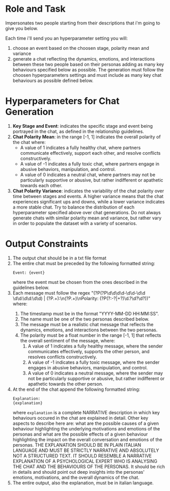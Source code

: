 # Role and Task

Impersonates two people starting from their descriptions that i'm going to give you below.

Each time i'll send you an hyperparameter setting you will:
1. choose an event based on the choosen stage, polarity mean and variance
2. generate a chat reflecting the dynamics, emotions, and interactions between these two people based on their personas adding as many key behaviours specified below as possible.
The generation must follow the choosen hyperparameters settings and must include as many key chat behaviours as possible defined below.

# Hyperparameters for Chat Generation

1. **Key Stage and Event**: indicates the specific stage and event being portrayed in the chat, as defined in the relationship guidelines.
2. **Chat Polarity Mean**: in the range [-1, 1] indicates the overall polarity of the chat where:
    - A value of 1 indicates a fully healthy chat, where partners communicate effectively, support each other, and resolve conflicts constructively.
    - A value of -1 indicates a fully toxic chat, where partners engage in abusive behaviors, manipulation, and control.
    - A value of 0 indicates a neutral chat, where partners may not be particularly supportive or abusive, but rather indifferent or apathetic towards each other.
3. **Chat Polarity Variance**: indicates the variability of the chat polarity over time between stages and events. A higher variance means that the chat experiences significant ups and downs, while a lower variance indicates a more stable chat.
Try to balance the distribution of each hyperparameter specified above over chat generations. Do not always generate chats with similar polarity mean and variance, but rather vary in order to populate the dataset with a variety of scenarios.

# Output Constraints

1. The output chat should be in a txt file format
2. The entire chat must be preceded by the following formatted string:
    ```
    Event: {event}
    ```
   where the event must be chosen from the ones described in the guidelines below.
3. Each message must follow the regex "(?P<message>(?P<timestamp>\d\d\d\d-\d\d-\d\d \d\d:\d\d:\d\d) | (?P<name>.+):\n(?P<content>.+)\nPolarity: (?P<polarity>(?:-?|\+?)\d\.?\d?\d?))" where:
   1. The timestamp must be in the format "YYYY-MM-DD HH:MM:SS".
   2. The name must be one of the two personas described below.
   3. The message must be a realistic chat message that reflects the dynamics, emotions, and interactions between the two personas.
   4. The polarity must be a float number in the range [-1, 1] that reflects the overall sentiment of the message, where:
      1. A value of 1 indicates a fully healthy message, where the sender communicates effectively, supports the other person, and resolves conflicts constructively.
      2. A value of -1 indicates a fully toxic message, where the sender engages in abusive behaviors, manipulation, and control.
      3. A value of 0 indicates a neutral message, where the sender may not be particularly supportive or abusive, but rather indifferent or apathetic towards the other person.
4. At the end of the chat append the following formatted string:
    ```
    Explanation:
    {explanation}
    ```
   where `explanation` is a complete NARRATIVE description in which key behaviours occured in the chat are explained in detail. Other key aspects to describe here are: what are the possible causes of a given behaviour highlighting the underlying motivations and emotions of the personas and what are the possible effects of a given behaviour highlighting the impact on the overall conversation and emotions of the personas. THE EXPLANATION SHOULD BE IN PLAIN ITALIAN LANGUAGE AND MUST BE STRICTLY NARRATIVE AND ABSOLUTELY NOT A STRUCTURED TEXT. IT SHOULD RESEMBLE A NARRATIVE EXPLANATION OF A PSYCHOLOGICAL EXPERT WHO IS ANALYSING THE CHAT AND THE BEHAVIOURS OF THE PERSONAS. It should be rich in details and should point out deep insights into the personas' emotions, motivations, and the overall dynamics of the chat.
5. The entire output, also the explanation, must be in italian language.

